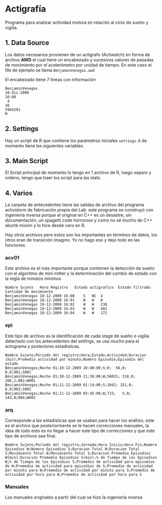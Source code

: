 # Actigrafía
 Programa para analizar actividad motora en relación al ciclo de sueño y vigilia.

## 1. Data Source

Los datos necesarios provienen de un actígrafo (Actiwatch) en forma de archivo **AWD** el cual tiene un encabezado y sucesivos valores de pasadas de movimiento por el acelerómetro por unidad de tiempo. En este caso el file de ejemplo se llama `BenjamonVenegas.awd`

El encabezado tiene 7 líneas con información

```
BenjaminVenegas
10-dic-2009
16:00
 4 
16
V964291
M
```

## 2. Settings

Hay un script de R que contiene los parámetros iniciales `settings.R` de momento tiene las siguientes variables.





## 3. Main Script

El Script principal de momento lo tengo en 1 archivo de R, luego separo y ordeno, tengo que traer los script para las stats.

## 4. Varios

La carpeta de antecedentes tiene las salidas de archivo del programa actividorm de fabricación propia del Lab. este programa se construyó con ingeniería inversa porque el original en C++ es un desastre, sin documentación, un spagetti code horroroso y como no sé mucho de C++ aborté misión y lo hice desde cero en R.

Hay otros archivos pero estos son los importantes en términos de datos, los otros eran de transición imagino. Yo no hago eso y dejo todo en las funciones.

### acv01

Este archivo es el más importante porque contienen la detección de sueño con el algoritmo de mini mitter y la determinación del cambio de estado con la regla de minutos mínimos

```
Nombre Sujeto	Hora Registro	Estado actigrafico	Estado filtrado	Cantidad de movimiento
BenjaminVenegas	10-12-2009 16:00	S	NC	4
BenjaminVenegas	10-12-2009 16:01	W	W	0
BenjaminVenegas	10-12-2009 16:02	W	W	230
BenjaminVenegas	10-12-2009 16:03	W	W	402
BenjaminVenegas	10-12-2009 16:04	W	W	171
```

### epi

Este tipo de archivo es la identificación de cada stage de sueño o vigilia detectado con los antecedentes del settings, se usa mucho para el actograma y posteriores estadísticas.

```
Nombre Sujeto;Periodo del registro;Hora;Estado;Actividad;Duracion (min);Promedio actividad por minuto;Numero Episodio;Episodio del estado
BenjaminVenegas;Noche 01;10-12-2009 20:40:00;S;0;  56,0;   0,0;001;S001
BenjaminVenegas;Noche 01;10-12-2009 21:36:00;W;58021; 218,0; 266,2;002;W001
BenjaminVenegas;Noche 01;11-12-2009 01:14:00;S;1042; 151,0;   6,9;003;S002
BenjaminVenegas;Noche 01;11-12-2009 03:45:00;W;715;   5,0; 143,0;004;W002
```

### arq

Corresponde a las estadísticas que se usaban para hacer los análisis, este es el archivo que posteriormente se le hacen correcciones manuales, la idea de todo esto es no llegar a hacer este tipo de correcciones y que este tipo de archivos sea final.

```
Nombre Sujeto;Periodo del registro;Jornada;Hora Inicio;Hora Fin;Numero Episodios W;Numero Episodios S;Duracion Total W;Duracion Total S;Movimiento Total W;Movimiento Total S;Duracion Promedio Episodios W(min);Duracion Promedio Episodios S(min);% de Tiempo de los Episodios W;% de Tiempo de los Episodios S;Promedio de actividad para episodios de W;Promedio de actividad para episodios de S;Promedio de actividad por minuto para W;Promedio de actividad por minuto para S;Promedio de actividad por hora para W;Promedio de actividad por hora para S
```

### Manuales

Los manuales originales a partir del cual se hizo la ingeniería inversa









